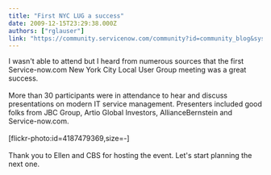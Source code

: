 ```yaml
---
title: "First NYC LUG a success"
date: 2009-12-15T23:29:38.000Z
authors: ["rglauser"]
link: "https://community.servicenow.com/community?id=community_blog&sys_id=e68da669dbd0dbc01dcaf3231f9619f4"
---
```

<p>I wasn't able to attend but I heard from numerous sources that the first Service-now.com New York City Local User Group meeting was a great success. <br /><br />More than 30 participants were in attendance to hear and discuss presentations on modern IT service management. Presenters included good folks from JBC Group, Artio Global Investors, AllianceBernstein and Service-now.com.<br /><br />[flickr-photo:id=4187479369,size=-]<br /><br />Thank you to Ellen and CBS for hosting the event. Let's start planning the next one.</p>